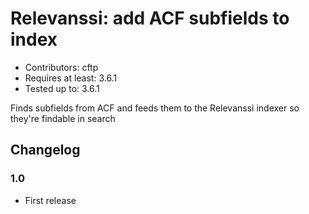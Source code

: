 # Relevanssi: add ACF subfields to index

* Contributors: cftp
* Requires at least: 3.6.1
* Tested up to: 3.6.1

Finds subfields from ACF and feeds them to the Relevanssi indexer so they're findable in search

## Changelog

### 1.0 
* First release

